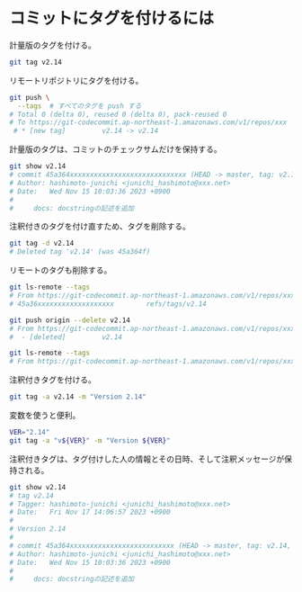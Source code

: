 # コミットにタグを付けるには

計量版のタグを付ける。

```bash
git tag v2.14
```

リモートリポジトリにタグを付ける。

```bash
git push \
  --tags  # すべてのタグを push する
# Total 0 (delta 0), reused 0 (delta 0), pack-reused 0
# To https://git-codecommit.ap-northeast-1.amazonaws.com/v1/repos/xxx
 # * [new tag]         v2.14 -> v2.14
```

計量版のタグは、コミットのチェックサムだけを保持する。

```bash
git show v2.14
# commit 45a364xxxxxxxxxxxxxxxxxxxxxxxxxxxxx (HEAD -> master, tag: v2.14, origin/master)
# Author: hashimoto-junichi <junichi_hashimoto@xxx.net>
# Date:   Wed Nov 15 10:03:36 2023 +0900
# 
#     docs: docstringの記述を追加
```

注釈付きのタグを付け直すため、タグを削除する。

```bash
git tag -d v2.14
# Deleted tag 'v2.14' (was 45a364f)
```

リモートのタグも削除する。

```bash
git ls-remote --tags
# From https://git-codecommit.ap-northeast-1.amazonaws.com/v1/repos/xxx
# 45a36xxxxxxxxxxxxxxxxxxx        refs/tags/v2.14

git push origin --delete v2.14
# From https://git-codecommit.ap-northeast-1.amazonaws.com/v1/repos/xxx
#  - [deleted]         v2.14

git ls-remote --tags
# From https://git-codecommit.ap-northeast-1.amazonaws.com/v1/repos/xxx
```

注釈付きタグを付ける。

```bash
git tag -a v2.14 -m "Version 2.14"
```

変数を使うと便利。

```bash
VER="2.14"
git tag -a "v${VER}" -m "Version ${VER}"
```

注釈付きタグは、タグ付けした人の情報とその日時、そして注釈メッセージが保持される。

```bash
git show v2.14
# tag v2.14
# Tagger: hashimoto-junichi <junichi_hashimoto@xxx.net>
# Date:   Fri Nov 17 14:06:57 2023 +0900
# 
# Version 2.14
# 
# commit 45a364xxxxxxxxxxxxxxxxxxxxxxxxxx (HEAD -> master, tag: v2.14, origin/master)
# Author: hashimoto-junichi <junichi_hashimoto@xxx.net>
# Date:   Wed Nov 15 10:03:36 2023 +0900
# 
#     docs: docstringの記述を追加
```
